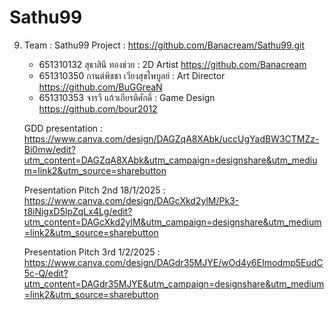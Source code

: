 # Sathu99
9. Team : Sathu99 
   Project : https://github.com/Banacream/Sathu99.git

    - 651310132 สุธาสินี ทองช่วย : 2D Artist
    https://github.com/Banacream
    - 651310350 กานต์พิชชา เวียงสุขไพบูลย์ : Art Director 
    https://github.com/BuGGreaN
    - 651310353 จารวี แก้วเกียรติศักดิ์ : Game Design 
    https://github.com/bour2012

    GDD presentation : https://www.canva.com/design/DAGZqA8XAbk/uccUgYadBW3CTMZz-Bi0mw/edit?utm_content=DAGZqA8XAbk&utm_campaign=designshare&utm_medium=link2&utm_source=sharebutton

    Presentation Pitch 2nd 18/1/2025 : https://www.canva.com/design/DAGcXkd2ylM/Pk3-t8iNigxD5lpZqLx4Lg/edit?utm_content=DAGcXkd2ylM&utm_campaign=designshare&utm_medium=link2&utm_source=sharebutton

    Presentation Pitch 3rd 1/2/2025 : https://www.canva.com/design/DAGdr35MJYE/wOd4y6EImodmp5EudC5c-Q/edit?utm_content=DAGdr35MJYE&utm_campaign=designshare&utm_medium=link2&utm_source=sharebutton
